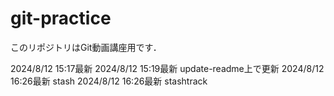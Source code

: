 # git-practice
このリポジトリはGit動画講座用です．

2024/8/12 15:17最新
2024/8/12 15:19最新 update-readme上で更新
2024/8/12 16:26最新 stash
2024/8/12 16:26最新 stashtrack